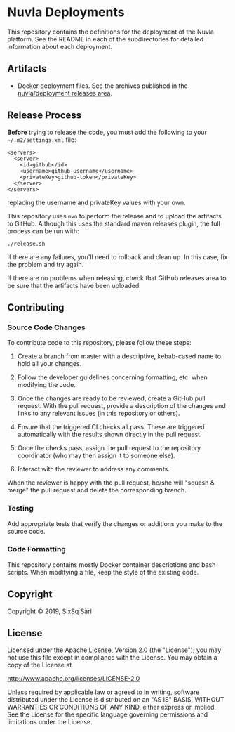# Nuvla Deployments

This repository contains the definitions for the deployment of the
Nuvla platform.  See the README in each of the subdirectories for
detailed information about each deployment.

## Artifacts

 - Docker deployment files. See the archives published in the
   [nuvla/deployment releases
   area](https://github.com/nuvla/deployment/releases).

## Release Process

**Before** trying to release the code, you must add the following to
your `~/.m2/settings.xml` file:

    <servers>
      <server>
        <id>github</id>
        <username>github-username</username>
        <privateKey>github-token</privateKey>
      </server>
    </servers>

replacing the username and privateKey values with your own.

This repository uses `mvn` to perform the release and to upload the
artifacts to GitHub.  Although this uses the standard maven releases
plugin, the full process can be run with:

    ./release.sh

If there are any failures, you'll need to rollback and clean up.  In
this case, fix the problem and try again.

If there are no problems when releasing, check that GitHub releases
area to be sure that the artifacts have been uploaded.

## Contributing

### Source Code Changes

To contribute code to this repository, please follow these steps:

 1. Create a branch from master with a descriptive, kebab-cased name
    to hold all your changes.

 2. Follow the developer guidelines concerning formatting, etc. when
    modifying the code.
   
 3. Once the changes are ready to be reviewed, create a GitHub pull
    request.  With the pull request, provide a description of the
    changes and links to any relevant issues (in this repository or
    others). 
   
 4. Ensure that the triggered CI checks all pass.  These are triggered
    automatically with the results shown directly in the pull request.

 5. Once the checks pass, assign the pull request to the repository
    coordinator (who may then assign it to someone else).

 6. Interact with the reviewer to address any comments.

When the reviewer is happy with the pull request, he/she will "squash
& merge" the pull request and delete the corresponding branch.

### Testing

Add appropriate tests that verify the changes or additions you make to
the source code.

### Code Formatting

This repository contains mostly Docker container descriptions and bash
scripts. When modifying a file, keep the style of the existing code.

## Copyright

Copyright &copy; 2019, SixSq Sàrl

## License

Licensed under the Apache License, Version 2.0 (the "License"); you
may not use this file except in compliance with the License.  You may
obtain a copy of the License at

http://www.apache.org/licenses/LICENSE-2.0

Unless required by applicable law or agreed to in writing, software
distributed under the License is distributed on an "AS IS" BASIS,
WITHOUT WARRANTIES OR CONDITIONS OF ANY KIND, either express or
implied.  See the License for the specific language governing
permissions and limitations under the License.
